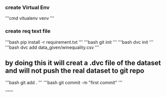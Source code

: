 ### create Virtual Env
'''cmd
vitualenv venv
'''
### create req text file
'''bash
pip install -r requirement.txt
'''
'''bash
git init
'''
'''bash
dvc init
'''
'''bash
dvc add data_given/winequality.csv
'''
## by doing this it will creat a .dvc file of the dataset and will not push the real dataset to git repo
'''bash
git add .
'''
'''bash
git commit -m "first commit"
'''

''''''